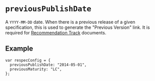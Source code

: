 # `previousPublishDate`

A `YYYY-MM-DD` date. When there is a previous release of a given specification, this is used to generate the "Previous Version" link. It is required for [Recommendation Track](https://www.w3.org/2003/06/Process-20030618/tr.html) documents. 

## Example

```JS
var respecConfig = { 
  previousPublishDate: "2014-05-01",
  previousMaturity: "LC",
};
```
